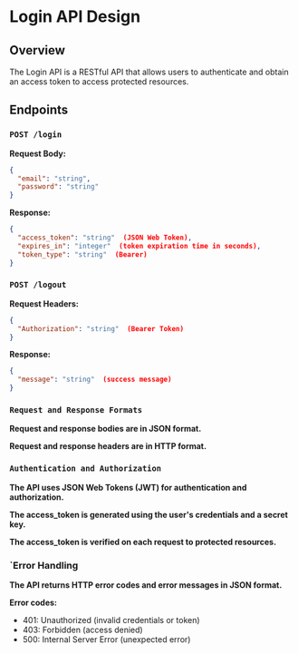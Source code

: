 # Login API Design

## Overview

The Login API is a RESTful API that allows users to authenticate and obtain an access token to access protected resources.

## Endpoints

### `POST /login`

**Request Body:**

```json
{
  "email": "string",
  "password": "string"
}
```

**Response:**

```json
{
  "access_token": "string"  (JSON Web Token),
  "expires_in": "integer"  (token expiration time in seconds),
  "token_type": "string"  (Bearer)
}
```
### `POST /logout`

**Request Headers:**
```json
{
  "Authorization": "string"  (Bearer Token)
}
```
**Response:**
```json
{
  "message": "string"  (success message)
}
```
### `Request and Response Formats`

**Request and response bodies are in JSON format.**

**Request and response headers are in HTTP format.**

### `Authentication and Authorization`

**The API uses JSON Web Tokens (JWT) for authentication and authorization.**

**The access_token is generated using the user's credentials and a secret key.**

**The access_token is verified on each request to protected resources.**

### `Error Handling

**The API returns HTTP error codes and error messages in JSON format.**

**Error codes:**

 + 401: Unauthorized (invalid credentials or token)
 + 403: Forbidden (access denied)
 + 500: Internal Server Error (unexpected error)
   



